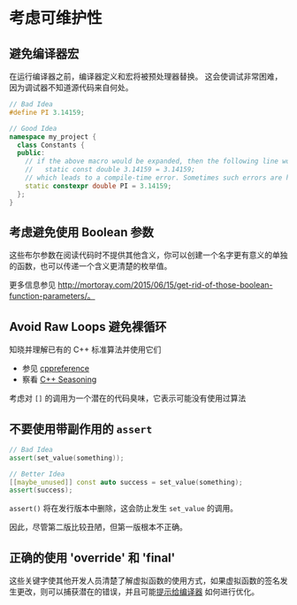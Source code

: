 # 考虑可维护性

## 避免编译器宏

在运行编译器之前，编译器定义和宏将被预处理器替换。 这会使调试非常困难，因为调试器不知道源代码来自何处。


```cpp
// Bad Idea
#define PI 3.14159;

// Good Idea
namespace my_project {
  class Constants {
  public:
    // if the above macro would be expanded, then the following line would be:
    //   static const double 3.14159 = 3.14159;
    // which leads to a compile-time error. Sometimes such errors are hard to understand.
    static constexpr double PI = 3.14159;
  };
}
```

## 考虑避免使用 Boolean 参数

这些布尔参数在阅读代码时不提供其他含义，你可以创建一个名字更有意义的单独的函数，也可以传递一个含义更清楚的枚举值。

更多信息参见 http://mortoray.com/2015/06/15/get-rid-of-those-boolean-function-parameters/。

## Avoid Raw Loops 避免裸循环

知晓并理解已有的 C++ 标准算法并使用它们

 * 参见 [cppreference](https://en.cppreference.com/w/cpp/algorithm)
 * 察看 [C++ Seasoning](https://www.youtube.com/watch?v=qH6sSOr-yk8)
 
考虑对 `[]` 的调用为一个潜在的代码臭味，它表示可能没有使用过算法

## 不要使用带副作用的 `assert` 

```cpp
// Bad Idea
assert(set_value(something));

// Better Idea
[[maybe_unused]] const auto success = set_value(something);
assert(success);
```

`assert()` 将在发行版本中删除，这会防止发生 `set_value` 的调用。

因此，尽管第二版比较丑陋，但第一版根本不正确。

## 正确的使用 'override' 和 'final'

这些关键字使其他开发人员清楚了解虚拟函数的使用方式，如果虚拟函数的签名发生更改，则可以捕获潜在的错误，并且可能[提示给编译器](http://stackoverflow.com/questions/7538820/how-does-the-compiler-benefit-from-cs-new-final-keyword) 如何进行优化。